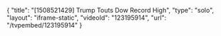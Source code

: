 {
    "title": "[1508521429] Trump Touts Dow Record High",
    "type": "solo",
    "layout": "iframe-static",
    "videoId": "123195914",
    "url": "\/tvpembed\/123195914"
}